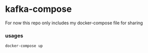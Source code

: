 # kafka-compose
For now this repo only includes my docker-compose file for sharing

### usages
```
docker-compose up
```
